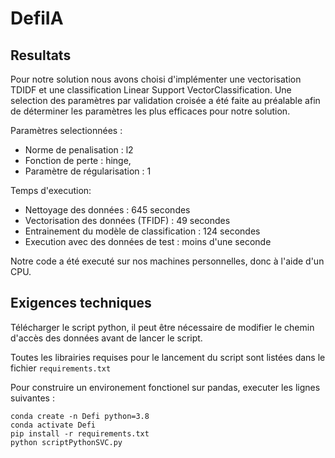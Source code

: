 # DefiIA
 
## Resultats

Pour notre solution nous avons choisi d'implémenter une vectorisation TDIDF et une classification Linear Support VectorClassification. Une selection des paramètres par validation croisée a été faite au préalable afin de déterminer les paramètres les plus efficaces pour notre solution. 

Paramètres selectionnées :
 - Norme de penalisation : l2
 - Fonction de perte : hinge, 
 - Paramètre de régularisation : 1
 
Temps d'execution: 
- Nettoyage des données : 645 secondes
- Vectorisation des données (TFIDF) : 49 secondes
- Entrainement du modèle de classification : 124 secondes
- Execution avec des données de test : moins d'une seconde

Notre code a été executé sur nos machines personnelles, donc à l'aide d'un CPU. 

## Exigences techniques

Télécharger le script python, il peut être nécessaire de modifier le chemin d'accès des données avant de lancer le script.

Toutes les librairies requises pour le lancement du script sont listées dans le fichier `requirements.txt`
  
Pour construire un environement fonctionel sur pandas, executer les lignes suivantes :
 
 ```
conda create -n Defi python=3.8
conda activate Defi
pip install -r requirements.txt 
python scriptPythonSVC.py
```

